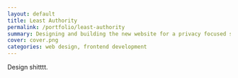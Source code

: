 ```yaml
---
layout: default
title: Least Authority
permalink: /portfolio/least-authority
summary: Designing and building the new website for a privacy focused startup.
cover: cover.png
categories: web design, frontend development
---
```


Design shitttt.
